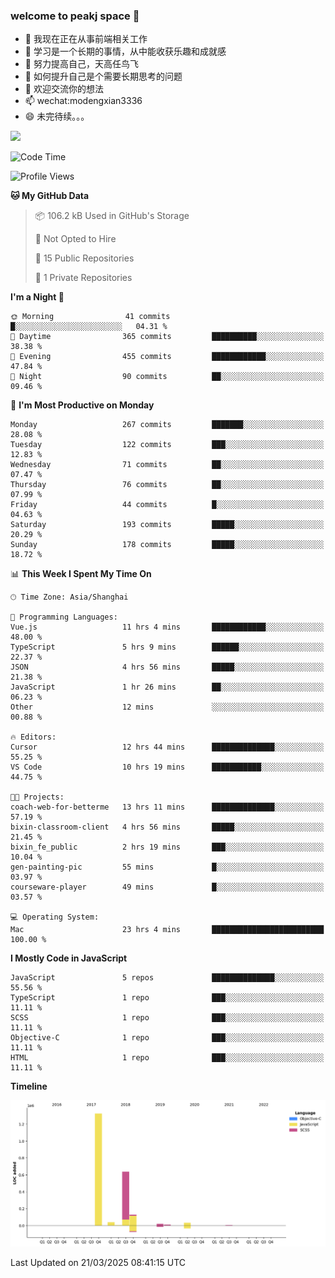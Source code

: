 ### welcome to peakj space 👋



- 🔭 我现在正在从事前端相关工作
- 🌱 学习是一个长期的事情，从中能收获乐趣和成就感
- 👯 努力提高自己，天高任鸟飞
- 🤔 如何提升自己是个需要长期思考的问题
- 💬 欢迎交流你的想法
- 📫 wechat:modengxian3336
- 😄 未完待续。。。

![](https://s2.ax1x.com/2019/06/28/ZKxc4J.jpg)

<!--START_SECTION:waka-->
![Code Time](http://img.shields.io/badge/Code%20Time-4%2C428%20hrs%2049%20mins-blue)

![Profile Views](http://img.shields.io/badge/Profile%20Views-0-blue)

**🐱 My GitHub Data** 

> 📦 106.2 kB Used in GitHub's Storage 
 > 
> 🚫 Not Opted to Hire
 > 
> 📜 15 Public Repositories 
 > 
> 🔑 1 Private Repositories 
 > 
**I'm a Night 🦉** 

```text
🌞 Morning                41 commits          █░░░░░░░░░░░░░░░░░░░░░░░░   04.31 % 
🌆 Daytime                365 commits         ██████████░░░░░░░░░░░░░░░   38.38 % 
🌃 Evening                455 commits         ████████████░░░░░░░░░░░░░   47.84 % 
🌙 Night                  90 commits          ██░░░░░░░░░░░░░░░░░░░░░░░   09.46 % 
```
📅 **I'm Most Productive on Monday** 

```text
Monday                   267 commits         ███████░░░░░░░░░░░░░░░░░░   28.08 % 
Tuesday                  122 commits         ███░░░░░░░░░░░░░░░░░░░░░░   12.83 % 
Wednesday                71 commits          ██░░░░░░░░░░░░░░░░░░░░░░░   07.47 % 
Thursday                 76 commits          ██░░░░░░░░░░░░░░░░░░░░░░░   07.99 % 
Friday                   44 commits          █░░░░░░░░░░░░░░░░░░░░░░░░   04.63 % 
Saturday                 193 commits         █████░░░░░░░░░░░░░░░░░░░░   20.29 % 
Sunday                   178 commits         █████░░░░░░░░░░░░░░░░░░░░   18.72 % 
```


📊 **This Week I Spent My Time On** 

```text
🕑︎ Time Zone: Asia/Shanghai

💬 Programming Languages: 
Vue.js                   11 hrs 4 mins       ████████████░░░░░░░░░░░░░   48.00 % 
TypeScript               5 hrs 9 mins        ██████░░░░░░░░░░░░░░░░░░░   22.37 % 
JSON                     4 hrs 56 mins       █████░░░░░░░░░░░░░░░░░░░░   21.38 % 
JavaScript               1 hr 26 mins        ██░░░░░░░░░░░░░░░░░░░░░░░   06.23 % 
Other                    12 mins             ░░░░░░░░░░░░░░░░░░░░░░░░░   00.88 % 

🔥 Editors: 
Cursor                   12 hrs 44 mins      ██████████████░░░░░░░░░░░   55.25 % 
VS Code                  10 hrs 19 mins      ███████████░░░░░░░░░░░░░░   44.75 % 

🐱‍💻 Projects: 
coach-web-for-betterme   13 hrs 11 mins      ██████████████░░░░░░░░░░░   57.19 % 
bixin-classroom-client   4 hrs 56 mins       █████░░░░░░░░░░░░░░░░░░░░   21.45 % 
bixin_fe_public          2 hrs 19 mins       ███░░░░░░░░░░░░░░░░░░░░░░   10.04 % 
gen-painting-pic         55 mins             █░░░░░░░░░░░░░░░░░░░░░░░░   03.97 % 
courseware-player        49 mins             █░░░░░░░░░░░░░░░░░░░░░░░░   03.57 % 

💻 Operating System: 
Mac                      23 hrs 4 mins       █████████████████████████   100.00 % 
```

**I Mostly Code in JavaScript** 

```text
JavaScript               5 repos             ██████████████░░░░░░░░░░░   55.56 % 
TypeScript               1 repo              ███░░░░░░░░░░░░░░░░░░░░░░   11.11 % 
SCSS                     1 repo              ███░░░░░░░░░░░░░░░░░░░░░░   11.11 % 
Objective-C              1 repo              ███░░░░░░░░░░░░░░░░░░░░░░   11.11 % 
HTML                     1 repo              ███░░░░░░░░░░░░░░░░░░░░░░   11.11 % 
```



**Timeline**

![Lines of Code chart](https://raw.githubusercontent.com/PeakJ/PeakJ/master/assets/bar_graph.png)


 Last Updated on 21/03/2025 08:41:15 UTC
<!--END_SECTION:waka-->

